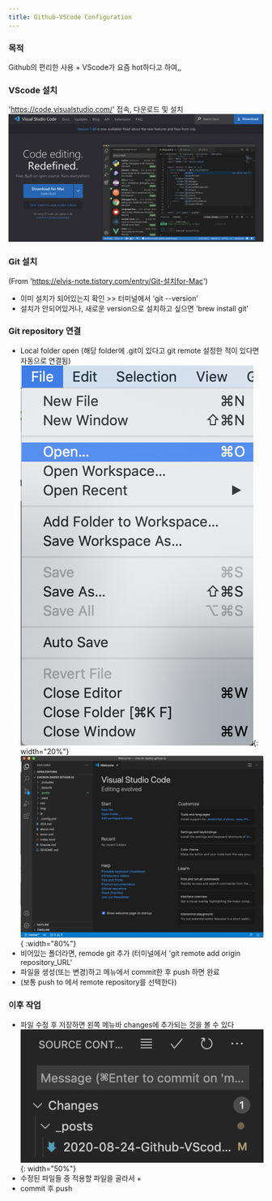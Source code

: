 ```yaml
---
title: Github-VScode Configuration
---
```


### 목적 
Github의 편리한 사용 + VScode가 요즘 hot하다고 하여,, 

### VScode 설치
'https://code.visualstudio.com/' 접속, 다운로드 및 설치
![VScode Install](../img/VScode_install.png)

### Git 설치
(From 'https://elvis-note.tistory.com/entry/Git-설치for-Mac')
- 이미 설치가 되어있는지 확인 >> 터미널에서 'git --version'
- 설치가 안되어있거나, 새로운 version으로 설치하고 싶으면 'brew install git'

### Git repository 연결
- Local folder open (해당 folder에 .git이 있다고 git remote 설정한 적이 있다면 자동으로 연결됨)
![Local folder open menu](../img/local_folder_open1.png){: width="20%"} ![Local folder open](../img/local_folder_open2.png){ :width="80%"}
- 비어있는 폴더라면, remode git 추가 (터미널에서 'git remote add origin repository_URL'
- 파일을 생성(또는 변경)하고 메뉴에서 commit한 후 push 하면 완료
- (보통 push to 에서 remote repository를 선택한다)


### 이후 작업
- 파일 수정 후 저장하면 왼쪽 메뉴바 changes에 추가되는 것을 볼 수 있다
![Changes](../img/changes.png){: width="50%"}
- 수정된 파일들 중 적용할 파일을 골라서 + 
- commit 후 push


